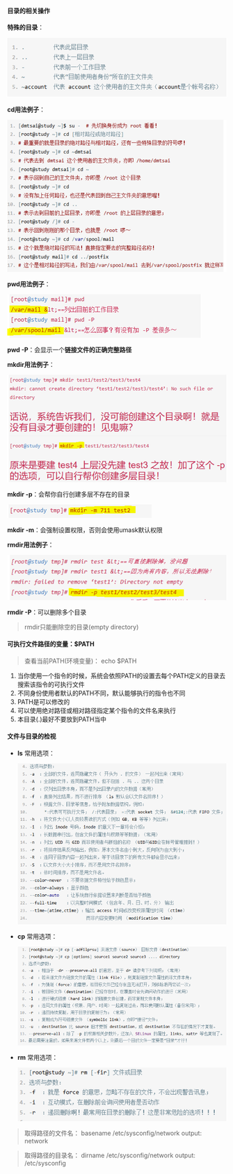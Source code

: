 #### 目录的相关操作

__特殊的目录__：

![0](./img/08Chapter/Capture.PNG)

__cd用法例子__：

![0](./img/08Chapter/Capture1.PNG)


__pwd用法例子__：

![0](./img/08Chapter/Capture2.PNG)

**pwd -P**：会显示一个**链接文件的正确完整路径**

__mkdir用法例子__：

![0](./img/08Chapter/Capture3.PNG)

**mkdir -p**：会帮你自行创建多层不存在的目录

![0](./img/08Chapter/Capture4.PNG)

**mkdir -m**：会强制设置权限，否则会使用umask默认权限

__rmdir用法例子__：

![0](./img/08Chapter/Capture5.PNG)

**rmdir -P**：可以删除多个目录
> rmdir只能删除空的目录(empty directory)

#### 可执行文件路径的变量：$PATH

> 查看当前PATH(环境变量)： echo $PATH

1. 当你使用一个指令的时候，系统会依照PATH的设置去每个PATH定义的目录去搜索该指令的可执行文件
2. 不同身份使用者默认的PATH不同，默认能够执行的指令也不同
3. PATH是可以修改的
4. 可以使用绝对路径或相对路径指定某个指令的文件名来执行
5. 本目录(.)最好不要放到PATH当中

#### 文件与目录的检视
- __ls__ 常用选项：

    ![0](./img/08Chapter/Capture6.PNG)

- __cp__ 常用选项：

    ![0](./img/08Chapter/Capture7.PNG)
    
- __rm__ 常用选项：

    ![0](./img/08Chapter/Capture8.PNG)


> 取得路径的文件名： basename /etc/sysconfig/network
output: network


> 取得路径的目录名： dirname /etc/sysconfig/network
output: /etc/sysconfig